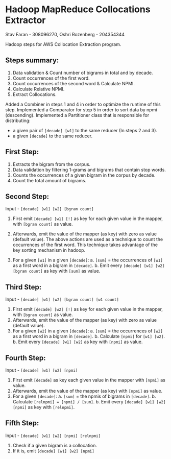 # Hadoop MapReduce Collocations Extractor
Stav Faran - 308096270, Oshri Rozenberg - 204354344

Hadoop steps for AWS Collocation Extraction program.

Steps summary:
-------------
1. Data validation & Count number of bigrams in total and by decade.
2. Count occurrences of the first word.
3. Count occurrences of the second word & Calculate NPMI.
4. Calculate Relative NPMI.
5. Extract Collocations.

Added a Combiner in steps 1 and 4 in order to optimize the runtime of this step.
Implemented a Comparator for step 5 in order to sort data by npmi (descending).
Implemented a Partitioner class that is responsible for distributing:
- a given pair of `[decade] [w1]` to the same reducer (In steps 2 and 3).
- a given `[decade]` to the same reducer.

First Step:
----------
1. Extracts the bigram from the corpus.
2. Data validation by filtering 1-grams and bigrams that contain stop words.
3. Counts the occurrences of a given bigram in the corpus by decade.
4. Count the total amount of bigrams.
    
Second Step:
-----------
Input - `[decade] [w1] [w2] [bgram count]`
1. First emit `[decade] [w1] [!]` as key for each given value in the mapper, with `[bgram count]` as value.
2. Afterwards, emit the value of the mapper (as key) with zero as value (default value).
The above actions are used as a technique to count the occurrences of the first word. This technique
takes advantage of the key sorting mechanism in hadoop.

3. For a given `[w1]` in a given `[decade]`:
    a. `[sum]` = the occurrences of `[w1]` as a first word in a bigram in `[decade]`.
    b. Emit every `[decade] [w1] [w2] [bgram count]` as key with `[sum]` as value.

Third Step:
----------
Input - `[decade] [w1] [w2] [bgram count] [w1 count]`
1. First emit `[decade] [w2] [!]` as key for each given value in the mapper, with `[bgram count]` as value.
2. Afterwards, emit the value of the mapper (as key) with zero as value (default value).
3. For a given `[w2]` in a given `[decade]`:
    a. `[sum]` = the occurrences of `[w2]` as a first word in a bigram in `[decade]`.
    b. Calculate `[npmi]` for `[w1] [w2]`.
    b. Emit every `[decade] [w1] [w2]` as key with `[npmi]` as value.
    
Fourth Step:
-----------
Input - `[decade] [w1] [w2] [npmi]`
1. First emit `[decade]` as key each given value in the mapper with `[npmi]` as value.
2. Afterwards, emit the value of the mapper (as key) with `[npmi]` as value.
3. For a given `[decade]`:
    a. `[sum]` = the npmis of bigrams in `[decade]`.
    b. Calculate `[relnpmi] = [npmi] / [sum]`.
    b. Emit every `[decade] [w1] [w2] [npmi]` as key with `[relnpmi]`.
    
Fifth Step:
----------
Input - `[decade] [w1] [w2] [npmi] [relnpmi]`
1. Check if a given bigram is a collocation.
2. If it is, emit `[decade] [w1] [w2] [npmi]`
